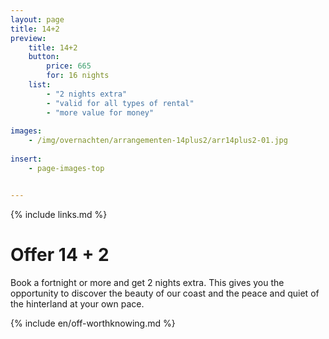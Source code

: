 ```yaml
---
layout: page
title: 14+2
preview: 
    title: 14+2
    button:
        price: 665
        for: 16 nights
    list:
        - "2 nights extra"
        - "valid for all types of rental"
        - "more value for money"
        
images:
    - /img/overnachten/arrangementen-14plus2/arr14plus2-01.jpg
    
insert:
    - page-images-top


---
```


{% include links.md %}


# Offer 14 + 2

Book a fortnight or more and get 2 nights extra. This gives you the opportunity to discover the beauty of our coast and the peace and quiet of the hinterland at your own pace.

{% include en/off-worthknowing.md %}

